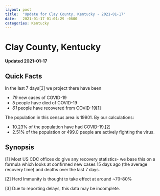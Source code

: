 ```yaml
---
layout: post
title:  "Update for Clay County, Kentucky - 2021-01-17"
date:   2021-01-17 01:01:29 -0600
categories: Kentucky
---
```


# Clay County, Kentucky
#### Updated 2021-01-17

## Quick Facts

In the last 7 days[3] we project there have been
- *79* new cases of COVID-19
- *5* people have died of COVID-19
- *61* people have recovered from COVID-19[1]

The population in this census area is 19901. By our calculations:
- 10.23% of the population have had COVID-19.[2]
- 2.51% of the population or 499.0 people are actively fighting the virus.

## Synopsis




[1] Most US CDC offices do give any recovery statistics- we base this on a formula which looks at confirmed new cases
15 days ago (the average recovery time) and deaths over the last 7 days.

[2] Herd Immunity is thought to take effect at around ~70-80%

[3] Due to reporting delays, this data may be incomplete.
 
    